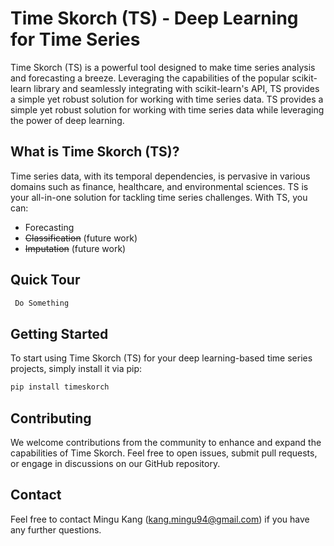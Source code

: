 # Time Skorch (TS) - Deep Learning for Time Series


Time Skorch (TS) is a powerful tool designed to make time series analysis and forecasting a breeze. Leveraging the capabilities of the popular scikit-learn library and seamlessly integrating with scikit-learn's API, TS provides a simple yet robust solution for working with time series data.
TS provides a simple yet robust solution for working with time series data while leveraging the power of deep learning.

## What is Time Skorch (TS)?
Time series data, with its temporal dependencies, is pervasive in various domains such as finance, healthcare, and environmental sciences. TS is your all-in-one solution for tackling time series challenges. With TS, you can:
* Forecasting
* ~~Classification~~ (future work)
* ~~Imputation~~ (future work)

## Quick Tour
```python
 Do Something
```

## Getting Started
To start using Time Skorch (TS) for your deep learning-based time series projects, simply install it via pip:
```bash
pip install timeskorch
```

## Contributing
We welcome contributions from the community to enhance and expand the capabilities of Time Skorch. Feel free to open issues, submit pull requests, or engage in discussions on our GitHub repository.

## Contact
Feel free to contact Mingu Kang (kang.mingu94@gmail.com) if you have any further questions.